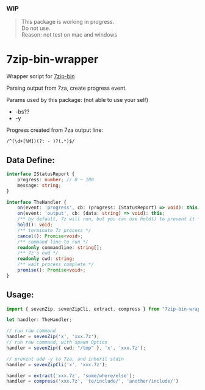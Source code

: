 ### WIP
> This package is working in progress.  
  Do not use.   
  Reason: not test on mac and windows

# 7zip-bin-wrapper

Wrapper script for [7zip-bin](https://www.npmjs.com/package/7zip-bin)

Parsing output from 7za, create progress event.

Params used by this package: (not able to use your self)
* -bs??
* -y 

Progress created from 7za output line:
```regexp
/^(\d+[%M])(?: - )?(.*)$/
```

## Data Define:
```typescript
interface IStatusReport {
	progress: number; // 0 ~ 100
	message: string;
}

interface TheHandler {
	on(event: 'progress', cb: (progress: IStatusReport) => void): this;
	on(event: 'output', cb: (data: string) => void): this;
	/** by default, 7z will run, but you can use hold() to prevent it */
	hold(): void;
	/** terminate 7z process */
	cancel(): Promise<void>;
	/** command line to run */
	readonly commandline: string[];
	/** 7z's cwd */
	readonly cwd: string;
	/** wait process complete */
	promise(): Promise<void>;
}
```

## Usage:
```typescript
import { sevenZip, sevenZipCli, extract, compress } from "7zip-bin-wrapper";

let handler: TheHandler;

// run raw command
handler = sevenZip('x', 'xxx.7z');
// run raw command, with spawn Option
handler = sevenZip({ cwd: "/tmp" }, 'x', 'xxx.7z');

// prevent add -y to 7za, and inherit stdin
handler = sevenZipCli('x', 'xxx.7z'); 

handler = extract('xxx.7z', 'some/where/else');
handler = compress('xxx.7z', 'to/include/', 'another/include/')
```
